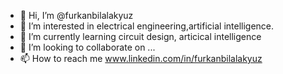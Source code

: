 - 👋 Hi, I’m @furkanbilalakyuz
- 👀 I’m interested in electrical engineering,artificial intelligence.
- 🌱 I’m currently learning circuit design, articical intelligence
- 💞️ I’m looking to collaborate on ...
- 📫 How to reach me www.linkedin.com/in/furkanbilalakyuz  

<!---
furkanbilalakyuz/furkanbilalakyuz is a ✨ special ✨ repository because its `README.md` (this file) appears on your GitHub profile.
You can click the Preview link to take a look at your changes.
--->
